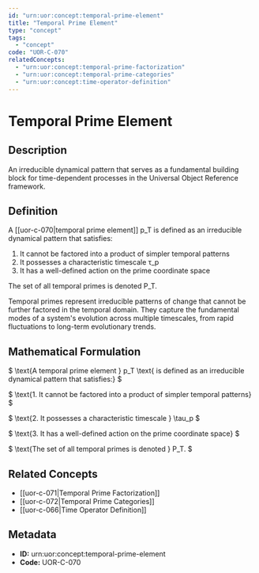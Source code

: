```yaml
---
id: "urn:uor:concept:temporal-prime-element"
title: "Temporal Prime Element"
type: "concept"
tags:
  - "concept"
code: "UOR-C-070"
relatedConcepts:
  - "urn:uor:concept:temporal-prime-factorization"
  - "urn:uor:concept:temporal-prime-categories"
  - "urn:uor:concept:time-operator-definition"
---
```


# Temporal Prime Element

## Description

An irreducible dynamical pattern that serves as a fundamental building block for time-dependent processes in the Universal Object Reference framework.

## Definition

A [[uor-c-070|temporal prime element]] p_T is defined as an irreducible dynamical pattern that satisfies:

1. It cannot be factored into a product of simpler temporal patterns
2. It possesses a characteristic timescale τ_p
3. It has a well-defined action on the prime coordinate space

The set of all temporal primes is denoted P_T.

Temporal primes represent irreducible patterns of change that cannot be further factored in the temporal domain. They capture the fundamental modes of a system's evolution across multiple timescales, from rapid fluctuations to long-term evolutionary trends.

## Mathematical Formulation

$
\text{A temporal prime element } p_T \text{ is defined as an irreducible dynamical pattern that satisfies:}
$

$
\text{1. It cannot be factored into a product of simpler temporal patterns}
$

$
\text{2. It possesses a characteristic timescale } \tau_p
$

$
\text{3. It has a well-defined action on the prime coordinate space}
$

$
\text{The set of all temporal primes is denoted } P_T.
$

## Related Concepts

- [[uor-c-071|Temporal Prime Factorization]]
- [[uor-c-072|Temporal Prime Categories]]
- [[uor-c-066|Time Operator Definition]]

## Metadata

- **ID:** urn:uor:concept:temporal-prime-element
- **Code:** UOR-C-070
